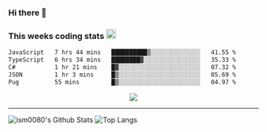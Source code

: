 ### Hi there 👋

<!--START_SECTION:giphy-->
<!--END_SECTION:giphy-->

### This weeks coding stats <img src="https://media1.giphy.com/media/LmNwrBhejkK9EFP504/giphy.gif?cid=ecf05e4723nsktnyyj53u162g7cy5rjqfg6gz06kxdg5y55g&rid=giphy.gif" width="20" height="20" />
<!--START_SECTION:waka-->

```txt
JavaScript   7 hrs 44 mins   ██████████▒░░░░░░░░░░░░░░   41.55 %
TypeScript   6 hrs 34 mins   ████████▓░░░░░░░░░░░░░░░░   35.33 %
C#           1 hr 21 mins    █▓░░░░░░░░░░░░░░░░░░░░░░░   07.32 %
JSON         1 hr 3 mins     █▒░░░░░░░░░░░░░░░░░░░░░░░   05.69 %
Pug          55 mins         █▒░░░░░░░░░░░░░░░░░░░░░░░   04.97 %
```

<!--END_SECTION:waka-->

<!--START_SECTION:comicstrip-->
<p align="center">
 <a href="https://xkcd.com/">
 <img src="https://imgs.xkcd.com/comics/earth_venus_venn_diagram.png" />
</a>
</p>
<!--END_SECTION:comicstrip-->

---

![ism0080's Github Stats](https://github-readme-stats.vercel.app/api?username=ism0080&show_icons=true%hide_border=true&hide=issues)
![Top Langs](https://github-readme-stats.vercel.app/api/top-langs/?username=ism0080&layout=compact)

<!--
**ism0080/ism0080** is a ✨ _special_ ✨ repository because its `README.md` (this file) appears on your GitHub profile.

Here are some ideas to get you started:

- 🔭 I’m currently working on ...
- 🌱 I’m currently learning ...
- 👯 I’m looking to collaborate on ...
- 🤔 I’m looking for help with ...
- 💬 Ask me about ...
- 📫 How to reach me: ...
- 😄 Pronouns: ...
- ⚡ Fun fact: ...
-->
